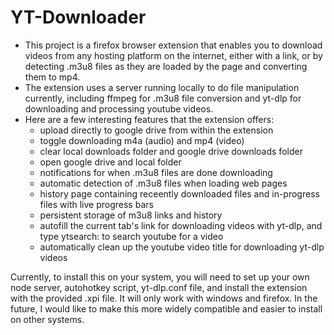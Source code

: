 # YT-Downloader
- This project is a firefox browser extension that enables you to download videos from any hosting platform on the internet, either with a link,
or by detecting .m3u8 files as they are loaded by the page and converting them to mp4.
- The extension uses a server running locally to do file manipulation currently, including ffmpeg for .m3u8 file conversion and yt-dlp for downloading and processing youtube videos.
- Here are a few interesting features that the extension offers:
  - upload directly to google drive from within the extension
  - toggle downloading m4a (audio) and mp4 (video)
  - clear local downloads folder and google drive downloads folder
  - open google drive and local folder
  - notifications for when .m3u8 files are done downloading
  - automatic detection of .m3u8 files when loading web pages
  - history page containing receently downloaded files and in-progress files with live progress bars
  - persistent storage of m3u8 links and history
  - autofill the current tab's link for downloading videos with yt-dlp, and type ytsearch:<query> to search youtube for a video
  - automatically clean up the youtube video title for downloading yt-dlp videos

Currently, to install this on your system, you will need to set up your own node server, autohotkey script, yt-dlp.conf file, and install the extension with the provided .xpi file. It will only work with windows and firefox. In the future, I would like to
make this more widely compatible and easier to install on other systems.
